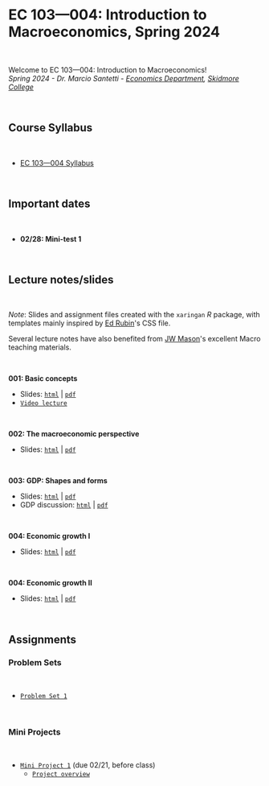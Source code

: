 # EC 103&mdash;004: Introduction to Macroeconomics, Spring 2024

<br>

Welcome to EC 103&mdash;004: Introduction to Macroeconomics!<br>
*Spring 2024 - Dr. Marcio Santetti - [Economics Department](https://www.skidmore.edu/economics/), [Skidmore College](https://www.skidmore.edu/)*

<br>

## Course Syllabus

<br>

  - [EC 103&mdash;004 Syllabus](https://raw.githack.com/marciosantetti/ec103-sp24/main/syllabus/ec103-syllabus-sp24.pdf)


<br>

## Important dates

<br>

- **02/28: Mini-test 1**

<br>

## Lecture notes/slides

<br>

*Note*: Slides and assignment files created with the `xaringan` *R* package, with templates mainly inspired by [Ed Rubin](https://github.com/edrubin)'s CSS file.

Several lecture notes have also benefited from [JW Mason](http://jwmason.org/)'s excellent Macro teaching materials.

<br>

**001: Basic concepts**

  - Slides: [`html`](https://raw.githack.com/marciosantetti/ec103-sp24/main/lectures/001-basic-concepts/001-basic-concepts.html) | [`pdf`](https://raw.githack.com/marciosantetti/ec103-sp24/main/lectures/001-basic-concepts/001-basic-concepts.pdf)
  - [`Video lecture`](https://youtu.be/wfetuuCIa28)

<br>

**002: The macroeconomic perspective**

  - Slides: [`html`](https://raw.githack.com/marciosantetti/ec103-sp24/main/lectures/002-macro-perspective/002-macro-perspective.html) | [`pdf`](https://raw.githack.com/marciosantetti/ec103-sp24/main/lectures/002-macro-perspective/002-macro-perspective.pdf)

<br>

**003: GDP: Shapes and forms**

   - Slides: [`html`](https://raw.githack.com/marciosantetti/ec103-sp24/main/lectures/002-macro-perspective/003-gdp.html) | [`pdf`](https://raw.githack.com/marciosantetti/ec103-sp24/main/lectures/002-macro-perspective/003-gdp.pdf)
   - GDP discussion: [`html`](https://raw.githack.com/marciosantetti/ec103-sp24/main/lectures/002-macro-perspective/003-gdp-discussion.html) | [`pdf`](https://raw.githack.com/marciosantetti/ec103-sp24/main/lectures/002-macro-perspective/003-gdp-discussion.pdf)


<br>

**004: Economic growth I**

  - Slides: [`html`](https://raw.githack.com/marciosantetti/ec103-sp24/main/lectures/003-growth/003-growth.html) | [`pdf`](https://raw.githack.com/marciosantetti/ec103-sp24/main/lectures/003-growth/003-growth.pdf)

<br>

**004: Economic growth II**

  - Slides: [`html`](https://raw.githack.com/marciosantetti/ec103-sp24/main/lectures/003-growth/004-growth-2.html) | [`pdf`](https://raw.githack.com/marciosantetti/ec103-sp24/main/lectures/003-growth/004-growth-2.pdf)

<br>

## Assignments

### Problem Sets

<br>

  - [`Problem Set 1`](https://raw.githack.com/marciosantetti/ec103-sp24/main/problem-sets/ps1/ps1-ec103-sp24.pdf)

<br>

### Mini Projects

<br>

  - [`Mini Project 1`](https://raw.githack.com/marciosantetti/ec103-sp24/main/mini-projects/mp1-sp24.pdf) (due 02/21, before class)
      - [`Project overview`](https://youtu.be/8qb5Q0VXXeI)
